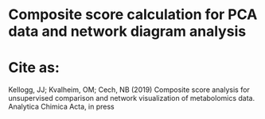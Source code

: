 # Composite score calculation for PCA data and network diagram analysis

# Cite as:
Kellogg, JJ; Kvalheim, OM; Cech, NB (2019)
Composite score analysis for unsupervised comparison and network visualization of metabolomics data.
Analytica Chimica Acta, in press
